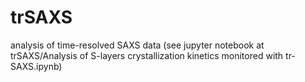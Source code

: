 # trSAXS
analysis of time-resolved SAXS data (see jupyter notebook at trSAXS/Analysis of S-layers crystallization kinetics monitored with tr-SAXS.ipynb)
